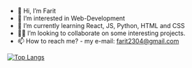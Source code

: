 - 👋 Hi, I’m Farit
- 👀 I’m interested in Web-Development
- 🌱 I’m currently learning React, JS, Python, HTML and CSS
- 🧑‍💼 I’m looking to collaborate on some interesting projects.
- 📫 How to reach me? - my e-mail: farit2304@gmail.com
<!---Для компактной версии-->
[![Top Langs](https://github-readme-stats.vercel.app/api/top-langs/?username=anuraghazra&layout=compact)](https://github.com/anuraghazra/github-readme-stats)
